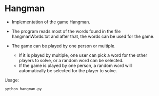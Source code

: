 # Hangman

* Implementation of the game Hangman. 

* The program reads most of the words found in the file hangmanWords.txt and after that, the words can be used for the game. 

* The game can be played by one person or multiple. 
    * If it is played by multiple, one user can pick a word for the other players to solve, or a random word can be selected. 
    * If the game is played by one person, a random word will automatically be selected for the player to solve.
    
Usage:
```
python hangman.py
```
